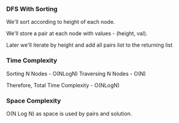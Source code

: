 ### DFS With Sorting

We'll sort according to height of each node.

We'll store a pair at each node with values - (height, val).

Later we'll iterate by height and add all pairs list to the returning list

### Time Complexity
Sorting N Nodes - O(NLogN)
Traversing N Nodes - O(N)

Therefore, Total Time Complexity - O(NLogN)

### Space Complexity

O(N Log N) as space is used by pairs and solution.